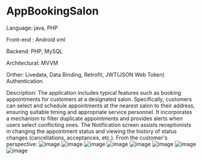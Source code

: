 # AppBookingSalon
Language: java, PHP

Front-end : Android xml

Backend: PHP, MySQL

Architectural: MVVM

Orther: Livedata, Data Binding, Retrofit, JWT(JSON Web Token) Authentication.

Description: The application includes typical features such as booking appointments for customers at a designated salon. Specifically, customers can select and schedule appointments at the nearest salon to their address, ensuring suitable timing and appropriate service personnel. It incorporates a mechanism to filter duplicate appointments and provides alerts when users select conflicting ones. The Notification screen assists receptionists in changing the appointment status and viewing the history of status changes (cancellations, acceptances, etc.).
From the customer's perspective:
![image](https://github.com/dfive5025/AppBookingSalon/assets/96346527/bd4cee08-646b-4ebd-bf4b-ff75abbffc8c)
![image](https://github.com/dfive5025/AppBookingSalon/assets/96346527/66f4f7b9-e539-4628-b877-94d1d341fcbe)
![image](https://github.com/dfive5025/AppBookingSalon/assets/96346527/74330e18-ba6e-485b-9fc0-9b64cd2972f0)
![image](https://github.com/dfive5025/AppBookingSalon/assets/96346527/045835b7-3dae-472f-9d40-696a30187740)
![image](https://github.com/dfive5025/AppBookingSalon/assets/96346527/dd58221c-0a32-4262-8537-21f03aef8021)
![image](https://github.com/dfive5025/AppBookingSalon/assets/96346527/5592f109-926d-4b9f-a540-56fcc02381e4)
![image](https://github.com/dfive5025/AppBookingSalon/assets/96346527/28c35a83-ad16-4c54-91d4-b4173c2185fa)
![image](https://github.com/dfive5025/AppBookingSalon/assets/96346527/b8e13e6e-1083-401d-acf6-3d60c4ecdfbc)



